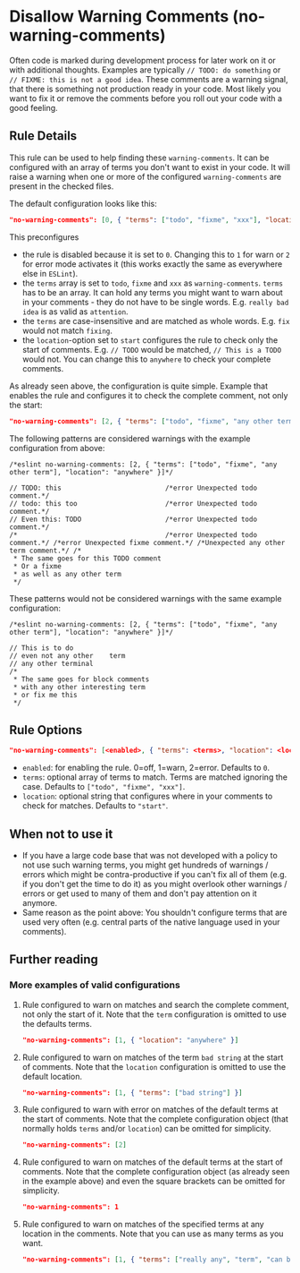 # Disallow Warning Comments (no-warning-comments)

Often code is marked during development process for later work on it or with additional thoughts. Examples are typically `// TODO: do something` or `// FIXME: this is not a good idea`. These comments are a warning signal, that there is something not production ready in your code. Most likely you want to fix it or remove the comments before you roll out your code with a good feeling.

## Rule Details

This rule can be used to help finding these `warning-comments`. It can be configured with an array of terms you don't want to exist in your code. It will raise a warning when one or more of the configured `warning-comments` are present in the checked files.

The default configuration looks like this:

```json
"no-warning-comments": [0, { "terms": ["todo", "fixme", "xxx"], "location": "start" }]
```

This preconfigures

* the rule is disabled because it is set to `0`. Changing this to `1` for warn or `2` for error mode activates it (this works exactly the same as everywhere else in `ESLint`).
* the `terms` array is set to `todo`, `fixme` and `xxx` as `warning-comments`. `terms` has to be an array. It can hold any terms you might want to warn about in your comments - they do not have to be single words. E.g. `really bad idea` is as valid as `attention`.
* the `terms` are case-insensitive and are matched as whole words. E.g. `fix` would not match `fixing`.
* the `location`-option set to `start` configures the rule to check only the start of comments. E.g. `// TODO` would be matched, `// This is a TODO` would not. You can change this to `anywhere` to check your complete comments.

As already seen above, the configuration is quite simple. Example that enables the rule and configures it to check the complete comment, not only the start:

```json
"no-warning-comments": [2, { "terms": ["todo", "fixme", "any other term"], "location": "anywhere" }]
```

The following patterns are considered warnings with the example configuration from above:

```
/*eslint no-warning-comments: [2, { "terms": ["todo", "fixme", "any other term"], "location": "anywhere" }]*/

// TODO: this                          /*error Unexpected todo comment.*/
// todo: this too                      /*error Unexpected todo comment.*/
// Even this: TODO                     /*error Unexpected todo comment.*/
/*                                     /*error Unexpected todo comment.*/ /*error Unexpected fixme comment.*/ /*Unexpected any other term comment.*/ /*
 * The same goes for this TODO comment
 * Or a fixme
 * as well as any other term
 */
```

These patterns would not be considered warnings with the same example configuration:

```
/*eslint no-warning-comments: [2, { "terms": ["todo", "fixme", "any other term"], "location": "anywhere" }]*/

// This is to do
// even not any other    term
// any other terminal
/*
 * The same goes for block comments
 * with any other interesting term
 * or fix me this
 */

```

## Rule Options

```json
"no-warning-comments": [<enabled>, { "terms": <terms>, "location": <location> }]
```

* `enabled`: for enabling the rule. 0=off, 1=warn, 2=error. Defaults to `0`.
* `terms`: optional array of terms to match. Terms are matched ignoring the case. Defaults to `["todo", "fixme", "xxx"]`.
* `location`: optional string that configures where in your comments to check for matches. Defaults to `"start"`.

## When not to use it

* If you have a large code base that was not developed with a policy to not use such warning terms, you might get hundreds of warnings / errors which might be contra-productive if you can't fix all of them (e.g. if you don't get the time to do it) as you might overlook other warnings / errors or get used to many of them and don't pay attention on it anymore.
* Same reason as the point above: You shouldn't configure terms that are used very often (e.g. central parts of the native language used in your comments).

## Further reading

### More examples of valid configurations

1. Rule configured to warn on matches and search the complete comment, not only the start of it. Note that the `term` configuration is omitted to use the defaults terms.

   ```json
   "no-warning-comments": [1, { "location": "anywhere" }]
   ```

2. Rule configured to warn on matches of the term `bad string` at the start of comments. Note that the `location` configuration is omitted to use the default location.

   ```json
   "no-warning-comments": [1, { "terms": ["bad string"] }]
   ```

3. Rule configured to warn with error on matches of the default terms at the start of comments. Note that the complete configuration object (that normally holds `terms` and/or `location`) can be omitted for simplicity.

   ```json
   "no-warning-comments": [2]
   ```

4. Rule configured to warn on matches of the default terms at the start of comments. Note that the complete configuration object (as already seen in the example above) and even the square brackets can be omitted for simplicity.

   ```json
   "no-warning-comments": 1
   ```

5. Rule configured to warn on matches of the specified terms at any location in the comments. Note that you can use as many terms as you want.

   ```json
   "no-warning-comments": [1, { "terms": ["really any", "term", "can be matched"], "location": "anywhere" }]
   ```
